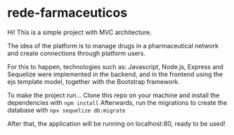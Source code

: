 # rede-farmaceuticos

Hi! This is a simple project with MVC architecture.

The idea of the platform is to manage drugs in a pharmaceutical network and create connections through platform users.

For this to happen, technologies such as: Javascript, Node.js, Express and Sequelize were implemented in the backend, and in the frontend using the ejs template model, together with the Bootstrap framework.

To make the project run...
Clone this repo on your machine and install the dependencies with `npm install`
Afterwards, run the migrations to create the database with `npx sequelize db:migrate`

After that, the application will be running on localhost:80, ready to be used!